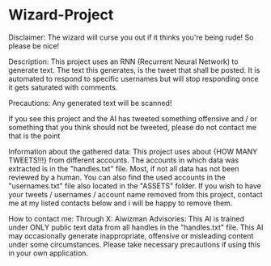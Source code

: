 # Wizard-Project
Disclaimer:
The wizard will curse you out if it thinks you're being rude! So please be nice!

Description:
This project uses an RNN (Recurrent Neural Network) to generate text. The text this generates, is the tweet that shall be posted. It is automated to respond to specific usernames but will stop responding once it gets saturated with comments.

Precautions:
Any generated text will be scanned!

If you see this project and the AI has tweeted something offensive and / or something that you think should not be tweeted, please do not contact me that is the point

Information about the gathered data:
This project uses about {HOW MANY TWEETS!!!} from different accounts. The accounts in which data was extracted is in the "handles.txt" file. Most, if not all data has not been reviewed by a human. You can also find the used accounts in the "usernames.txt" file also located in the "ASSETS" folder. If you wish to have your tweets / usernames / account name removed from this project, contact me at my listed contacts below and i will be happy to remove them.

How to contact me:
Through X: Aiwizman
Advisories:
This AI is trained under ONLY public text data from all handles in the "handles.txt" file.
This AI may occasionally generate inappropriate, offensive or misleading content under some circumstances. Please take necessary precautions if using this in your own application.
